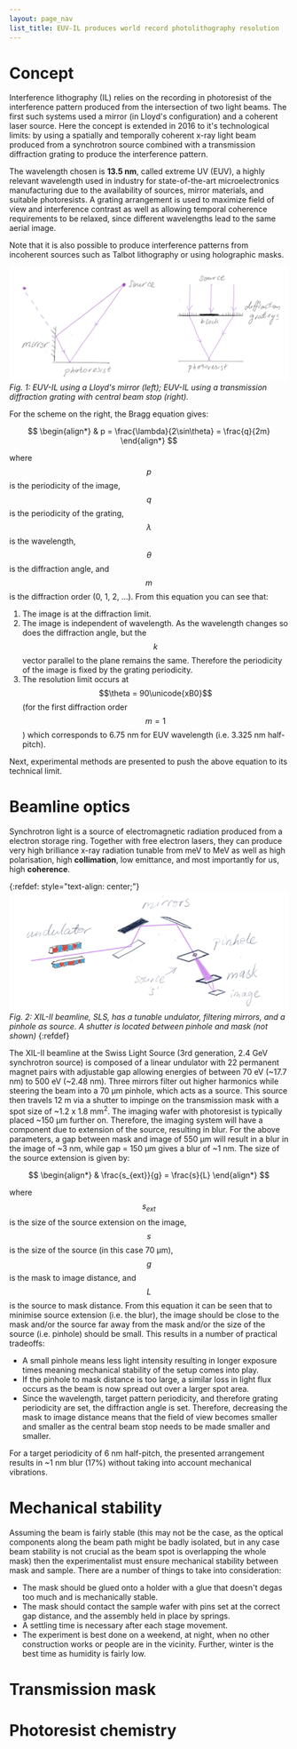 ```yaml
---
layout: page_nav
list_title: EUV-IL produces world record photolithography resolution
---
```


# Concept

Interference lithography (IL) relies on the recording in photoresist of the interference pattern produced from the intersection of two light beams. The first such systems used a mirror (in Lloyd's configuration) and a coherent laser source. Here the concept is extended in 2016 to it's technological limits: by using a spatially and temporally coherent x-ray light beam produced from a synchrotron source combined with a transmission diffraction grating to produce the interference pattern.

The wavelength chosen is **13.5 nm**, called extreme UV (EUV), a highly relevant wavelength used in industry for state-of-the-art microelectronics manufacturing due to the availability of sources, mirror materials, and suitable photoresists. A grating arrangement is used to maximize field of view and interference contrast as well as allowing temporal coherence requirements to be relaxed, since different wavelengths lead to the same aerial image.

Note that it is also possible to produce interference patterns from incoherent sources such as Talbot lithography or using holographic masks.

![EUVIL](EUVIL1.png)*Fig. 1: EUV-IL using a Lloyd's mirror (left); EUV-IL using a transmission diffraction grating with central beam stop (right).*

For the scheme on the right, the Bragg equation gives:

$$
\begin{align*}
  & p = \frac{\lambda}{2\sin\theta} = \frac{q}{2m}
\end{align*}
$$

where $$p$$ is the periodicity of the image, $$q$$ is the periodicity of the grating, $$\lambda$$ is the wavelength, $$\theta$$ is the diffraction angle, and $$m$$ is the diffraction order (0, 1, 2, ...). From this equation you can see that:

1. The image is at the diffraction limit.
2. The image is independent of wavelength. As the wavelength changes so does the diffraction angle, but the $$k$$ vector parallel to the plane remains the same. Therefore the periodicity of the image is fixed by the grating periodicity.
3. The resolution limit occurs at $$\theta = 90\unicode{xB0}$$ (for the first diffraction order $$m = 1$$) which corresponds to 6.75 nm  for EUV wavelength (i.e. 3.325 nm half-pitch).

Next, experimental methods are presented to push the above equation to its technical limit.

# Beamline optics

Synchrotron light is a source of electromagnetic radiation produced from a electron storage ring. Together with free electron lasers, they can produce very high brilliance x-ray radiation tunable from meV to MeV as well as high polarisation, high **collimation**, low emittance, and most importantly for us, high **coherence**.

{:refdef: style="text-align: center;"}
![Beamline](EUVIL2.png)*Fig. 2: XIL-II beamline, SLS, has a tunable undulator, filtering mirrors, and a pinhole as source. A shutter is located between pinhole and mask (not shown)*
{:refdef}

The XIL-II beamline at the Swiss Light Source (3rd generation, 2.4 GeV synchrotron source) is composed of a linear undulator with 22 permanent magnet pairs with adjustable gap allowing energies of between 70 eV (~17.7 nm) to 500 eV (~2.48 nm). Three mirrors filter out higher harmonics while steering the beam into a 70 μm pinhole, which acts as a source. This source then travels 12 m via a shutter to impinge on the transmission mask with a spot size of ~1.2 x 1.8 mm<sup>2</sup>. The imaging wafer with photoresist is typically placed ~150 μm further on. Therefore, the imaging system will have a component due to extension of the source, resulting in blur. For the above parameters, a gap between mask and image of 550 μm will result in a blur in the image of ~3 nm, while gap = 150 μm gives a blur of ~1 nm. The size of the source extension is given by:

$$
\begin{align*}
  & \frac{s_{ext}}{g} = \frac{s}{L}
\end{align*}
$$

where $$s_{ext}$$ is the size of the source extension on the image, $$s$$ is the size of the source (in this case 70 μm), $$g$$ is the mask to image distance, and $$L$$ is the source to mask distance. From this equation it can be seen that to minimise source extension (i.e. the blur), the image should be close to the mask and/or the source far away from the mask and/or the size of the source (i.e. pinhole) should be small. This results in a number of practical tradeoffs:

- A small pinhole means less light intensity resulting in longer exposure times meaning mechanical stability of the setup comes into play.
- If the pinhole to mask distance is too large, a similar loss in light flux occurs as the beam is now spread out over a larger spot area.
- Since the wavelength, target pattern periodicity, and therefore grating periodicity are set, the diffraction angle is set. Therefore, decreasing the mask to image distance means that the field of view becomes smaller and smaller as the central beam stop needs to be made smaller and smaller.

For a target periodicity of 6 nm half-pitch, the presented arrangement results in ~1 nm blur (17%) without taking into account mechanical vibrations.

# Mechanical stability

Assuming the beam is fairly stable (this may not be the case, as the optical components along the beam path might be badly isolated, but in any case beam stability is not crucial as the beam spot is overlapping the whole mask) then the experimentalist must ensure mechanical stability between mask and sample. There are a number of things to take into consideration:

- The mask should be glued onto a holder with a glue that doesn't degas too much and is mechanically stable.
- The mask should contact the sample wafer with pins set at the correct gap distance, and the assembly held in place by springs.
- A settling time is necessary after each stage movement.
- The experiment is best done on a weekend, at night, when no other construction works or people are in the vicinity. Further, winter is the best time as humidity is fairly low.

# Transmission mask

# Photoresist chemistry
